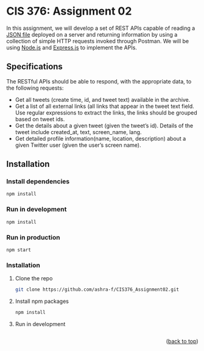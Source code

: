# CIS 376: Assignment 02

In this assignment, we will develop a set of REST APIs capable of reading a [JSON file](https://foyzulhassan.github.io/files/favs.json) deployed on a server and returning information by using a collection of simple HTTP requests invoked through Postman. We will be using [Node.js](https://nodejs.org/en/) and [Express.js](https://expressjs.com/) to implement the APIs.


## Specifications

The RESTful APIs should be able to respond, with the appropriate data, to the following requests:

-   Get all tweets (create time, id, and tweet text) available in the archive.
-   Get a list of all external links (all links that appear in the tweet text field. Use regular expressions to extract the links, the links should be grouped based on tweet ids.
-   Get the details about a given tweet (given the tweet’s id). Details of the tweet include created_at, text, screen_name, lang.
-   Get detailed profile information(name, location, description) about a given Twitter user (given the user’s screen name).

## Installation


### Install dependencies
```
npm install
```
### Run in development
    npm install
### Run in production
```
npm start
```
### Installation

1. Clone the repo
   ```sh
   git clone https://github.com/ashra-f/CIS376_Assignment02.git
   ```
2. Install npm packages
   ```sh
   npm install
   ```
3. Run in development
   ```npm run dev
   ```

<p align="right">(<a href="#readme-top">back to top</a>)</p>
  

